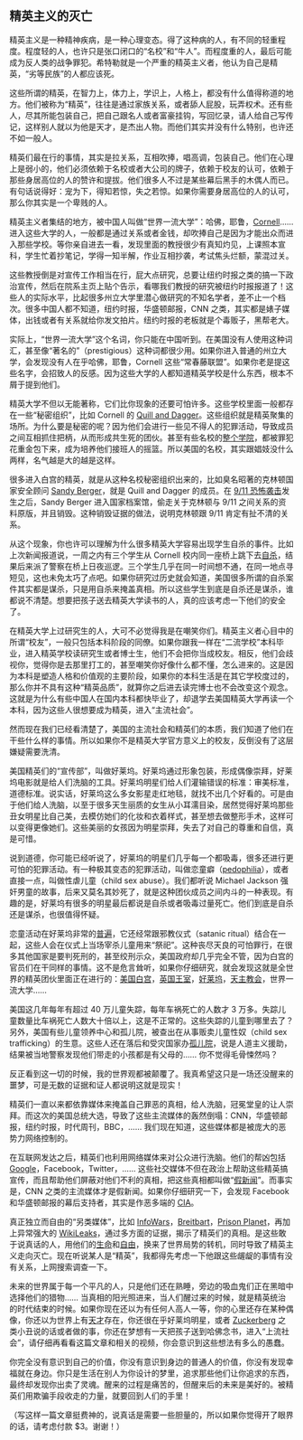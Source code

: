 ## 精英主义的灭亡

精英主义是一种精神疾病，是一种心理变态。得了这种病的人，有不同的轻重程度。程度轻的人，也许只是张口闭口的“名校”和“牛人”。而程度重的人，最后可能成为反人类的战争罪犯。希特勒就是一个严重的精英主义者，他认为自己是精英，“劣等民族”的人都应该死。

这些所谓的精英，在智力上，体力上，学识上，人格上，都没有什么值得称道的地方。他们被称为“精英”，往往是通过家族关系，或者舔人屁股，玩弄权术。还有些人，尽其所能包装自己，把自己跟名人或者富豪挂钩，写回忆录，请人给自己写传记，这样别人就以为他是天才，是杰出人物。而他们其实并没有什么特别，也许还不如一般人。

精英们最在行的事情，其实是拉关系，互相吹捧，唱高调，包装自己。他们在心理上是弱小的，他们必须依赖于名校或者大公司的牌子，依赖于校友的认可，依赖于那些身居高位的人的赞许和提拔。他们很多人不过是某些幕后黑手的木偶人而已。有句话说得好：宠为下，得知若惊，失之若惊。如果你需要身居高位的人的认可，那么你其实是一个卑贱的人。

精英主义者集结的地方，被中国人叫做“世界一流大学”：哈佛，耶鲁，[Cornell](http://www.yinwang.org/blog-cn/2014/01/04/authority)…… 进入这些大学的人，一般都是通过关系或者金钱，却吹捧自己是因为才能出众而进入那些学校。等你亲自进去一看，发现里面的教授很少有真知灼见，上课照本宣科，学生忙着抄笔记，学得一知半解，作业互相抄袭，考试焦头烂额，蒙混过关。

这些教授倒是对宣传工作相当在行，屁大点研究，总要让纽约时报之类的搞一下政治宣传，然后在院系主页上贴个告示，看哪我们教授的研究被纽约时报报道了！这些人的实际水平，比起很多州立大学里潜心做研究的不知名学者，差不止一个档次。很多中国人都不知道，纽约时报，华盛顿邮报，CNN 之类，其实都是婊子媒体，出钱或者有关系就给你发文拍片。纽约时报的老板就是个毒贩子，黑帮老大。

实际上，“世界一流大学”这个名词，你只能在中国听到。在美国没有人使用这种词汇，甚至像“著名的”（prestigious）这种词都很少用。如果你进入普通的州立大学，会发现没有人在乎哈佛，耶鲁，Cornell 这些“常春藤联盟”。如果你老是提这些名字，会招致人的反感。因为这些大学的人都知道精英学校是什么东西，根本不屑于提到他们。

精英大学不但以无能著称，它们比你现象的还要可怕许多。这些学校里面一般都存在一些“秘密组织”，比如 Cornell 的 [Quill and Dagger](https://en.wikipedia.org/wiki/Quill_and_Dagger)。这些组织就是精英聚集的场所。为什么要是秘密的呢？因为他们会进行一些见不得人的犯罪活动，导致成员之间互相抓住把柄，从而形成共生死的团伙。甚至有些名校的[整个学院](https://www.youtube.com/watch?v=cKy2c-itZEg&feature=youtu.be&t=1255)，都被罪犯花重金包下来，成为培养他们接班人的摇篮。所以美国的名校，其实跟娼妓没什么两样，名气越是大的越是这样。

很多进入白宫的精英，就是从这种名校秘密组织出来的，比如臭名昭著的克林顿国家安全顾问 [Sandy Berger](https://en.wikipedia.org/wiki/Sandy_Berger)，就是 Quill and Dagger 的成员。在 [9/11 恐怖袭击](http://www.yinwang.org/blog-cn/2016/12/01/september-eleven)发生之后，Sandy Berger 进入国家档案馆，偷走关于克林顿与 9/11 之间关系的资料原版，并且销毁。这种销毁证据的做法，说明克林顿跟 9/11 肯定有扯不清的关系。

从这个现象，你也许可以理解为什么很多精英大学容易出现学生自杀的事件。比如上次新闻报道说，一周之内有三个学生从 Cornell 校内同一座桥上跳下去[自杀](http://www.nytimes.com/2010/03/17/education/17cornell.html)，结果后来派了警察在桥上日夜巡逻。三个学生几乎在同一时间想不通，在同一地点寻短见，这也未免太巧了点吧。如果你研究过历史就会知道，美国很多所谓的自杀案件其实都是谋杀，只是用自杀来掩盖真相。所以这些学生到底是自杀还是谋杀，谁都说不清楚。想要把孩子送去精英大学读书的人，真的应该考虑一下他们的安全了。

在精英大学上过研究生的人，大可不必觉得我是在嘲笑你们。精英主义者心目中的所谓“校友”，一般只包括本科阶段的同僚。如果你跟我一样在“二流学校”本科毕业，进入精英学校读研究生或者博士生，他们不会把你当成校友。相反，他们会歧视你，觉得你是去那里打工的，甚至嘲笑你好像什么都不懂，怎么进来的。这是因为本科是塑造人格和价值观的主要阶段，如果你的本科生活是在其它学校度过的，那么你并不具有这种“精英品质”，就算你之后进去读完博士也不会改变这个观念。这就是为什么有些中国人在国内本科都快毕业了，却退学去美国精英大学再读一个本科，因为这些人很想要成为精英，进入“主流社会”。

然而现在我们已经看清楚了，美国的主流社会和精英们的本质，我们知道了他们在干些什么样的事情。所以如果你不是精英大学官方意义上的校友，反倒没有了这层嫌疑需要洗清。

美国精英们的“宣传部”，叫做好莱坞。好莱坞通过形象包装，形成偶像崇拜，好莱坞电影就是给人们洗脑的工具。好莱坞明星们给人们灌输错误的标准：审美标准，道德标准。说实话，好莱坞这么多女影星走红地毯，就找不出几个好看的。可是由于他们给人洗脑，以至于很多天生丽质的女生从小耳濡目染，居然觉得好莱坞那些丑女明星比自己美，去模仿她们的化妆和衣着样式，甚至想去做整形手术，这样可以变得更像她们。这些美丽的女孩因为明星崇拜，失去了对自己的尊重和自信，真是可惜。

说到道德，你可能已经听说了，好莱坞的明星们几乎每一个都吸毒，很多还进行更可怕的犯罪活动。有一种极其变态的犯罪活动，叫做恋童癖（[pedophilia](https://en.wikipedia.org/wiki/Pedophilia)），或者直接一点，叫做性虐儿童（child sex abuse）。我们都听说 Michael Jackson 强奸男童的故事，后来又莫名其妙死了，就是这种团伙成员之间内斗的一种表现。有趣的是，好莱坞有很多的明星最后都说是自杀或者吸毒过量死亡。他们到底是自杀还是谋杀，也很值得怀疑。

恋童活动在好莱坞非常的[普遍](https://www.youtube.com/watch?v=roW238dfUUk)，它还经常跟邪教仪式（satanic ritual）结合在一起，这些人会在仪式上当场宰杀儿童用来“祭祀”。这种丧尽天良的可怕罪行，在很多其他国家是要判死刑的，甚至绞刑示众，美国政府却几乎完全不管，因为白宫的官员们在干同样的事情。这不是危言耸听，如果你仔细研究，就会发现这就是全世界的精英团伙里面正在进行的：[美国白宫](https://www.youtube.com/watch?v=ekejhDu-biQ)，[英国王室](https://www.youtube.com/watch?v=NUfJXdMIRGw)，[好莱坞](https://www.youtube.com/watch?v=roW238dfUUk)，[天主教会](https://en.wikipedia.org/wiki/Catholic_Church_sexual_abuse_cases)，世界一流大学……

美国这几年每年有超过 40 万儿童失踪，每年车祸死亡的人数才 3 万多。失踪儿童数量比车祸死亡人数大十倍以上，这是不正常的。这些失踪的儿童到哪里去了？另外，美国有些儿童领养中心和孤儿院，被查出在从事贩卖儿童性奴（child sex trafficking）的生意。这些人还在落后和受灾国家办[孤儿院](http://www.usapoliticstoday.com/hillary-clinton-kids-wikileaks-nuke-hillary-see-potential-clinton-foundation-sex-trafficking-ring)，说是人道主义援助，结果被当地警察发现他们带走的小孩都是有父母的…… 你不觉得毛骨悚然吗？

反正看到这一切的时候，我的世界观都被颠覆了。我真希望这只是一场还没醒来的噩梦，可是无数的证据和证人都说明这就是现实！

精英们一直以来都依靠媒体来掩盖自己罪恶的真相，给人洗脑，冠冕堂皇的让人崇拜。而这次的美国总统大选，导致了这些主流媒体的轰然倒塌：CNN，华盛顿邮报，纽约时报，时代周刊，BBC，…… 我们现在知道，这些媒体都是被庞大的恶势力网络控制的。

在互联网发达之后，精英们也利用网络媒体来对公众进行洗脑。他们的帮凶包括 [Google](https://twitter.com/wikileaks/status/809305627319291906)，Facebook，Twitter，…… 这些社交媒体不但在政治上帮助这些精英搞宣传，而且帮助他们屏蔽对他们不利的真相，把这些真相都叫做“[假新闻](https://www.facebook.com/zuck/posts/10103253901916271)”。而事实是，CNN 之类的主流媒体才是假新闻。如果你仔细研究一下，会发现 Facebook 和华盛顿邮报的幕后支持者，其实是作恶多端的 [CIA](https://www.youtube.com/watch?v=oFH3uLuNL5Y)。

真正独立而自由的“另类媒体”，比如 [InfoWars](http://www.infowars.com/)，[Breitbart](http://www.wnd.com/)，[Prison Planet](http://www.prisonplanet.com)，再加上异常强大的 [WikiLeaks](https://wikileaks.org/)，通过多方面的证据，揭示了精英们的真相。是这些敢于说真话的人，用他们的[生命](https://en.wikipedia.org/wiki/Andrew_Breitbart#Death)和[自由](http://www.yinwang.org/blog-cn/2016/11/22/assange-donation)，换来了世界局势的转机，同时导致了精英主义走向灭亡。现在听说某人是“精英”，我都得先考虑一下他跟这些龌龊的事情有没有关系，上网搜索调查一下。

未来的世界属于每一个平凡的人，只是他们还在熟睡，旁边的吸血鬼们正在黑暗中选择他们的猎物…… 当真相的阳光照进来，当人们醒过来的时候，就是精英统治的时代结束的时候。如果你现在还以为有任何人高人一等，你的心里还存在某种偶像，你还以为世界上有[天才](http://www.yinwang.org/blog-cn/2015/10/18/turing)存在，你还很在乎好莱坞明星，或者 [Zuckerberg](https://www.youtube.com/watch?v=oFH3uLuNL5Y) 之类小丑说的话或者做的事，你还在梦想有一天把孩子送到哈佛念书，进入“上流社会”，请仔细再看看这篇文章和相关的视频，你会意识到这些想法有多么的愚蠢。

你完全没有意识到自己的价值，你没有意识到身边的普通人的价值，你没有发现幸福就在身边。你只是生活在别人为你设计的梦里，追求那些他们让你追求的东西，最终却发现你出卖了灵魂。醒来的过程是痛苦的，但醒来后的未来是美好的。被精英们用欺骗手段收走的力量，就要回到人们的手里！

（写这样一篇文章挺费神的，说真话是需要一些胆量的，所以如果你觉得开了眼界的话，请考虑付款 $3。谢谢！）
